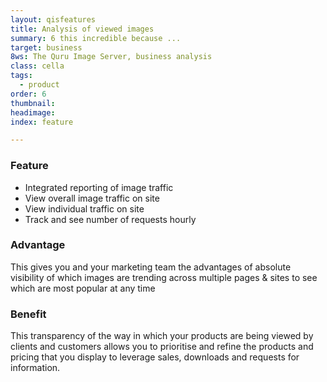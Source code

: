 ```yaml
---
layout: qisfeatures
title: Analysis of viewed images
summary: 6 this incredible because ...
target: business
8ws: The Quru Image Server, business analysis
class: cella
tags:
  - product
order: 6
thumbnail:
headimage:
index: feature

---
```


### Feature ###

+ Integrated reporting of image traffic
+ View overall image traffic on site
+ View individual  traffic on site
+ Track and see number of requests hourly


### Advantage ###

This gives you and your marketing team the advantages of absolute visibility of which images are trending across multiple pages & sites to see which are most popular at any time

### Benefit ###

This transparency of the way in which your products are being viewed by clients and customers allows you to prioritise and refine the products and pricing that you display to leverage sales, downloads and  requests for information.
